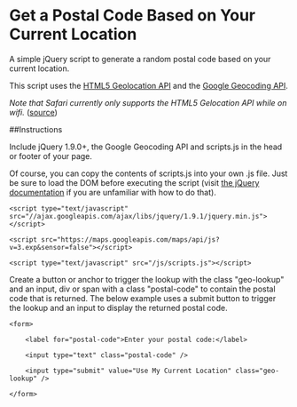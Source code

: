 # Get a Postal Code Based on Your Current Location

A simple jQuery script to generate a random postal code based on your current location.

This script uses the [HTML5 Geolocation API](http://www.w3schools.com/html/html5_geolocation.asp) and the [Google Geocoding API](https://developers.google.com/maps/documentation/geocoding/).

*Note that Safari currently only supports the HTML5 Gelocation API while on wifi.* ([source](http://stackoverflow.com/questions/3791442/geolocation-in-safari-5))

##Instructions

Include jQuery 1.9.0+, the Google Geocoding API and scripts.js in the head or footer of your page. 

Of course, you can copy the contents of scripts.js into your own .js file. Just be sure to load the DOM before executing the script (visit [the jQuery documentation](http://learn.jquery.com/using-jquery-core/document-ready/) if you are unfamiliar with how to do that).

    <script type="text/javascript" src="//ajax.googleapis.com/ajax/libs/jquery/1.9.1/jquery.min.js"></script>
    
    <script src="https://maps.googleapis.com/maps/api/js?v=3.exp&sensor=false"></script>
    
    <script type="text/javascript" src="/js/scripts.js"></script>
    
Create a button or anchor to trigger the lookup with the class "geo-lookup" and an input, div or span with a class "postal-code" to contain the postal code that is returned. The below example uses a submit button to trigger the lookup and an input to display the returned postal code.

    <form>

		<label for="postal-code">Enter your postal code:</label>

		<input type="text" class="postal-code" />

		<input type="submit" value="Use My Current Location" class="geo-lookup" />

	</form>
